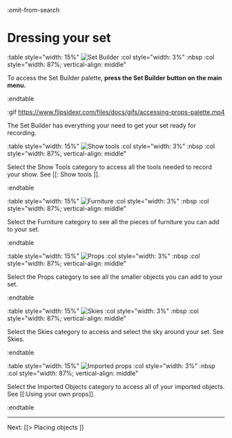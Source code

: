 :omit-from-search

# Dressing your set

:table style="width: 15%"
	![Set Builder](https://www.flipsidexr.com/files/docs/graphics/button_w-build.png)
:col style="width: 3%"
	:nbsp
:col style="width: 87%; vertical-align: middle"

To access the Set Builder palette, **press the Set Builder button on the main menu.**

:endtable

:gif https://www.flipsidexr.com/files/docs/gifs/accessing-props-palette.mp4

The Set Builder has everything your need to get your set ready for recording.

:table style="width: 15%"
	![Show tools](https://www.flipsidexr.com/files/docs/graphics/button_p-show-tools.png)
:col style="width: 3%"
	:nbsp
:col style="width: 87%; vertical-align: middle"

Select the Show Tools category to access all the tools needed to record your show. See [[: Show tools ]].

:endtable

:table style="width: 15%"
	![Furniture](https://www.flipsidexr.com/files/docs/graphics/button_p-furniture.png)
:col style="width: 3%"
	:nbsp
:col style="width: 87%; vertical-align: middle"

Select the Furniture category to see all the pieces of furniture you can add to your set.  

:endtable

:table style="width: 15%"
	![Props](https://www.flipsidexr.com/files/docs/graphics/button_p-props.png)
:col style="width: 3%"
	:nbsp
:col style="width: 87%; vertical-align: middle"

Select the Props category to see all the smaller objects you can add to your set.

:endtable

:table style="width: 15%"
	![Skies](https://www.flipsidexr.com/files/docs/graphics/button_p-skies.png)
:col style="width: 3%"
	:nbsp
:col style="width: 87%; vertical-align: middle"

Select the Skies category to access and select the sky around your set.  See Skies.

:endtable

:table style="width: 15%"
	![Imported props](https://www.flipsidexr.com/files/docs/graphics/button_p-imported-objects.png)
:col style="width: 3%"
	:nbsp
:col style="width: 87%; vertical-align: middle"

Select the Imported Objects category to access all of your imported objects. See [[:Using your own props]].

:endtable

--- 

Next: [[> Placing objects ]]
